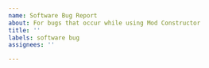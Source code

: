 ```yaml
---
name: Software Bug Report
about: For bugs that occur while using Mod Constructor
title: ''
labels: software bug
assignees: ''

---
```



